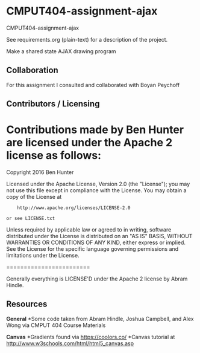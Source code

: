 CMPUT404-assignment-ajax
==============================

CMPUT404-assignment-ajax

See requirements.org (plain-text) for a description of the project.

Make a shared state AJAX drawing program


Collaboration
----------------------------------------------

For this assignment I consulted and collaborated with Boyan Peychoff  




Contributors / Licensing
----------------------------------------------

Contributions made by Ben Hunter are licensed under the Apache 2 license as follows:
========================

   Copyright 2016 Ben Hunter

   Licensed under the Apache License, Version 2.0 (the "License");
   you may not use this file except in compliance with the License.
   You may obtain a copy of the License at

       	http://www.apache.org/licenses/LICENSE-2.0
	   
	or see LICENSE.txt

   Unless required by applicable law or agreed to in writing, software
   distributed under the License is distributed on an "AS IS" BASIS,
   WITHOUT WARRANTIES OR CONDITIONS OF ANY KIND, either express or implied.
   See the License for the specific language governing permissions and
   limitations under the License.

========================

Generally everything is LICENSE'D under the Apache 2 license by Abram Hindle.

Resources
--------------------------------------
**General**
 *Some code taken from Abram Hindle, Joshua Campbell, and Alex Wong via CMPUT 404 Course Materials

**Canvas**
 *Gradients found via https://coolors.co/
 *Canvas tutorial at http://www.w3schools.com/html/html5_canvas.asp

